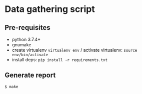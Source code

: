 # Data gathering script

## Pre-requisites

- python 3.7.4+
- gnumake
- create virtualenv `virtualenv env` / activate virtualenv: `source env/bin/activate`
- install deps: `pip install -r requirements.txt`

## Generate report

```
$ make
```
